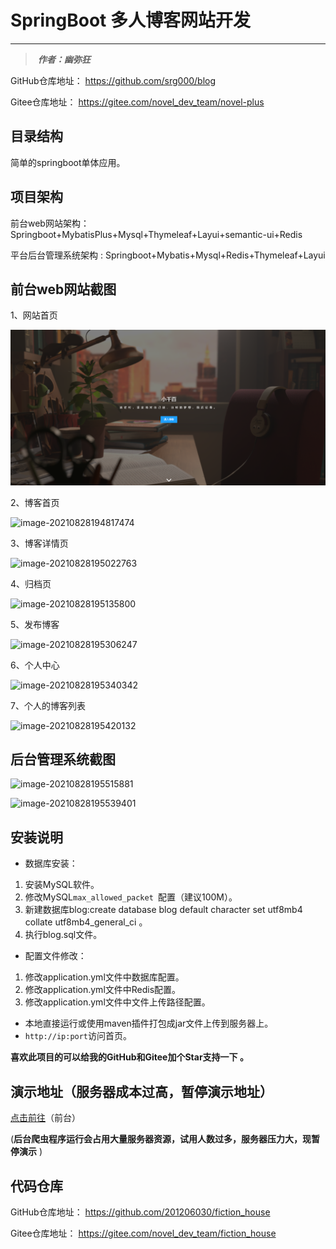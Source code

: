 # 	SpringBoot 多人博客网站开发

------

> ​	***作者：幽弥狂***

GitHub仓库地址： https://github.com/srg000/blog

Gitee仓库地址： https://gitee.com/novel_dev_team/novel-plus



## 目录结构

简单的springboot单体应用。



##  项目架构

前台web网站架构：Springboot+MybatisPlus+Mysql+Thymeleaf+Layui+semantic-ui+Redis

平台后台管理系统架构 : Springboot+Mybatis+Mysql+Redis+Thymeleaf+Layui



## 前台web网站截图

1、网站首页

![image-20210828194849211](https://github.com/srg000/blog/blob/master/img/image-20210828194849211.png)

2、博客首页

![image-20210828194817474](E:\typora-图片\image-20210828194817474.png)

3、博客详情页

![image-20210828195022763](E:\typora-图片\image-20210828195022763.png)

4、归档页

![image-20210828195135800](E:\typora-图片\image-20210828195135800.png)

5、发布博客

![image-20210828195306247](E:\typora-图片\image-20210828195306247.png)

6、个人中心

![image-20210828195340342](E:\typora-图片\image-20210828195340342.png)

7、个人的博客列表

![image-20210828195420132](E:\typora-图片\image-20210828195420132.png)



##  后台管理系统截图

![image-20210828195515881](E:\typora-图片\image-20210828195515881.png)

![image-20210828195539401](E:\typora-图片\image-20210828195539401.png)

##  安装说明

- 数据库安装：

1. 安装MySQL软件。
2. 修改MySQL`max_allowed_packet `配置（建议100M）。
3. 新建数据库blog:create database blog default character set utf8mb4 collate utf8mb4_general_ci 。
4. 执行blog.sql文件。

- 配置文件修改：

1. 修改application.yml文件中数据库配置。
2. 修改application.yml文件中Redis配置。
3. 修改application.yml文件中文件上传路径配置。

- 本地直接运行或使用maven插件打包成jar文件上传到服务器上。
- `http://ip:port`访问首页。

**喜欢此项目的可以给我的GitHub和Gitee加个Star支持一下 。**

## 演示地址（服务器成本过高，暂停演示地址）

[点击前往](http://www.srgl.ren:9000/)（前台）

(**后台爬虫程序运行会占用大量服务器资源，试用人数过多，服务器压力大，现暂停演示** )



##  代码仓库

GitHub仓库地址： https://github.com/201206030/fiction_house

Gitee仓库地址： https://gitee.com/novel_dev_team/fiction_house
